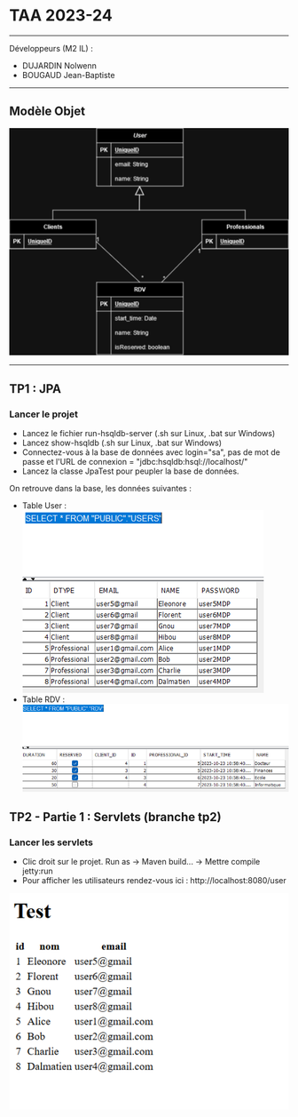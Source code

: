 # TAA 2023-24

***

Développeurs (M2 IL) :
* DUJARDIN Nolwenn
* BOUGAUD Jean-Baptiste

***

## Modèle Objet

![Modele.png](img%2FModele.png)

***

## TP1 : JPA

### Lancer le projet

* Lancez le fichier run-hsqldb-server (.sh sur Linux, .bat sur Windows)
* Lancez show-hsqldb (.sh sur Linux, .bat sur Windows)
* Connectez-vous à la base de données avec login="sa", pas de mot de passe et l'URL de connexion = "jdbc:hsqldb:hsql://localhost/"
* Lancez la classe JpaTest pour peupler la base de données.

On retrouve dans la base, les données suivantes :
* Table User :<br/>
![table1.png](img%2Ftable1.png)
* Table RDV :<br/>
![table2.png](img%2Ftable2.png)

## TP2 - Partie 1 : Servlets (branche tp2)

### Lancer les servlets
* Clic droit sur le projet. Run as -> Maven build... -> Mettre compile jetty:run
* Pour afficher les utilisateurs rendez-vous ici : http://localhost:8080/user

![table_servlet.png](img%2Ftable_servlet.png)